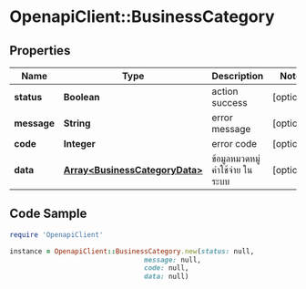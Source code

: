 # OpenapiClient::BusinessCategory

## Properties

Name | Type | Description | Notes
------------ | ------------- | ------------- | -------------
**status** | **Boolean** | action success | [optional] 
**message** | **String** | error message | [optional] 
**code** | **Integer** | error code | [optional] 
**data** | [**Array&lt;BusinessCategoryData&gt;**](BusinessCategoryData.md) | ข้อมูลหมวดหมู่ค่าใช้จ่าย ในระบบ | [optional] 

## Code Sample

```ruby
require 'OpenapiClient'

instance = OpenapiClient::BusinessCategory.new(status: null,
                                 message: null,
                                 code: null,
                                 data: null)
```


